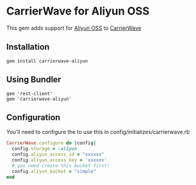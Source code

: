 # CarrierWave for Aliyun OSS

This gem adds support for [Aliyun OSS](http://oss.aliyun.com) to [CarrierWave](https://github.com/jnicklas/carrierwave/)

## Installation

    gem install carrierwave-aliyun

## Using Bundler

    gem 'rest-client'
    gem 'carrierwave-aliyun'

## Configuration

You'll need to configure the to use this in config/initializes/carrierwave.rb

```ruby
CarrierWave.configure do |config|
  config.storage = :aliyun
  config.aliyun_access_id = "xxxxxx"
  config.aliyun_access_key = 'xxxxxx'
  # you need create this bucket first!
  config.aliyun_bucket = "simple"
end
```